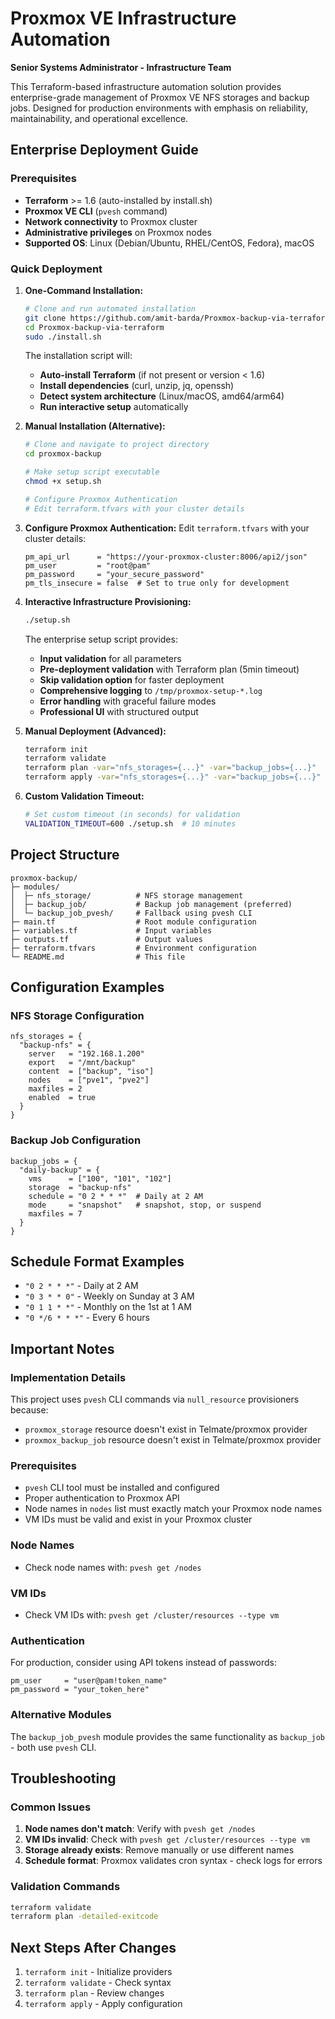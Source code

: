 # Proxmox VE Infrastructure Automation

**Senior Systems Administrator - Infrastructure Team**

This Terraform-based infrastructure automation solution provides enterprise-grade management of Proxmox VE NFS storages and backup jobs. Designed for production environments with emphasis on reliability, maintainability, and operational excellence.

## Enterprise Deployment Guide

### Prerequisites
- **Terraform** >= 1.6 (auto-installed by install.sh)
- **Proxmox VE CLI** (`pvesh` command)
- **Network connectivity** to Proxmox cluster
- **Administrative privileges** on Proxmox nodes
- **Supported OS**: Linux (Debian/Ubuntu, RHEL/CentOS, Fedora), macOS

### Quick Deployment

1. **One-Command Installation:**
   ```bash
   # Clone and run automated installation
   git clone https://github.com/amit-barda/Proxmox-backup-via-terraform.git
   cd Proxmox-backup-via-terraform
   sudo ./install.sh
   ```
   
   The installation script will:
   - **Auto-install Terraform** (if not present or version < 1.6)
   - **Install dependencies** (curl, unzip, jq, openssh)
   - **Detect system architecture** (Linux/macOS, amd64/arm64)
   - **Run interactive setup** automatically

2. **Manual Installation (Alternative):**
   ```bash
   # Clone and navigate to project directory
   cd proxmox-backup
   
   # Make setup script executable
   chmod +x setup.sh
   
   # Configure Proxmox Authentication
   # Edit terraform.tfvars with your cluster details
   ```

3. **Configure Proxmox Authentication:**
   Edit `terraform.tfvars` with your cluster details:
   ```hcl
   pm_api_url      = "https://your-proxmox-cluster:8006/api2/json"
   pm_user         = "root@pam"
   pm_password     = "your_secure_password"
   pm_tls_insecure = false  # Set to true only for development
   ```

4. **Interactive Infrastructure Provisioning:**
   ```bash
   ./setup.sh
   ```
   
   The enterprise setup script provides:
   - **Input validation** for all parameters
   - **Pre-deployment validation** with Terraform plan (5min timeout)
   - **Skip validation option** for faster deployment
   - **Comprehensive logging** to `/tmp/proxmox-setup-*.log`
   - **Error handling** with graceful failure modes
   - **Professional UI** with structured output

5. **Manual Deployment (Advanced):**
   ```bash
   terraform init
   terraform validate
   terraform plan -var="nfs_storages={...}" -var="backup_jobs={...}"
   terraform apply -var="nfs_storages={...}" -var="backup_jobs={...}"
   ```

6. **Custom Validation Timeout:**
   ```bash
   # Set custom timeout (in seconds) for validation
   VALIDATION_TIMEOUT=600 ./setup.sh  # 10 minutes
   ```

## Project Structure

```
proxmox-backup/
├─ modules/
│  ├─ nfs_storage/          # NFS storage management
│  ├─ backup_job/           # Backup job management (preferred)
│  └─ backup_job_pvesh/     # Fallback using pvesh CLI
├─ main.tf                  # Root module configuration
├─ variables.tf             # Input variables
├─ outputs.tf               # Output values
├─ terraform.tfvars         # Environment configuration
└─ README.md                # This file
```

## Configuration Examples

### NFS Storage Configuration
```hcl
nfs_storages = {
  "backup-nfs" = {
    server   = "192.168.1.200"
    export   = "/mnt/backup"
    content  = ["backup", "iso"]
    nodes    = ["pve1", "pve2"]
    maxfiles = 2
    enabled  = true
  }
}
```

### Backup Job Configuration
```hcl
backup_jobs = {
  "daily-backup" = {
    vms      = ["100", "101", "102"]
    storage  = "backup-nfs"
    schedule = "0 2 * * *"  # Daily at 2 AM
    mode     = "snapshot"   # snapshot, stop, or suspend
    maxfiles = 7
  }
}
```

## Schedule Format Examples

- `"0 2 * * *"` - Daily at 2 AM
- `"0 3 * * 0"` - Weekly on Sunday at 3 AM
- `"0 1 1 * *"` - Monthly on the 1st at 1 AM
- `"0 */6 * * *"` - Every 6 hours

## Important Notes

### Implementation Details
This project uses `pvesh` CLI commands via `null_resource` provisioners because:
- `proxmox_storage` resource doesn't exist in Telmate/proxmox provider
- `proxmox_backup_job` resource doesn't exist in Telmate/proxmox provider

### Prerequisites
- `pvesh` CLI tool must be installed and configured
- Proper authentication to Proxmox API
- Node names in `nodes` list must exactly match your Proxmox node names
- VM IDs must be valid and exist in your Proxmox cluster

### Node Names
- Check node names with: `pvesh get /nodes`

### VM IDs
- Check VM IDs with: `pvesh get /cluster/resources --type vm`

### Authentication
For production, consider using API tokens instead of passwords:
```hcl
pm_user     = "user@pam!token_name"
pm_password = "your_token_here"
```

### Alternative Modules
The `backup_job_pvesh` module provides the same functionality as `backup_job` - both use `pvesh` CLI.

## Troubleshooting

### Common Issues
1. **Node names don't match**: Verify with `pvesh get /nodes`
2. **VM IDs invalid**: Check with `pvesh get /cluster/resources --type vm`
3. **Storage already exists**: Remove manually or use different names
4. **Schedule format**: Proxmox validates cron syntax - check logs for errors

### Validation Commands
```bash
terraform validate
terraform plan -detailed-exitcode
```

## Next Steps After Changes

1. `terraform init` - Initialize providers
2. `terraform validate` - Check syntax
3. `terraform plan` - Review changes
4. `terraform apply` - Apply configuration
